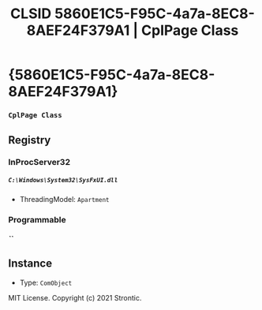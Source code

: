 ﻿---
title: "CLSID 5860E1C5-F95C-4a7a-8EC8-8AEF24F379A1 | CplPage Class"
excerpt: What is COM-Object CLSID 5860E1C5-F95C-4a7a-8EC8-8AEF24F379A1?
---

# {5860E1C5-F95C-4a7a-8EC8-8AEF24F379A1}

### `CplPage Class`

## Registry


### InProcServer32

##### `C:\Windows\System32\SysFxUI.dll`
* ThreadingModel: `Apartment`

### Programmable

##### ``

## Instance

* Type: `ComObject`

MIT License. Copyright (c) 2021 Strontic.


